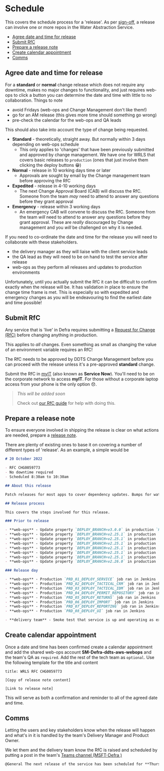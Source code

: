 # Schedule

This covers the schedule process for a 'release'. As per [sign-off](/releasing/sign_off.md), a release can involve one or more repos in the Water Abstraction Service.

- [Agree date and time for release](#agree-date-and-time-for-release)
- [Submit RfC](#submit-rfc)
- [Prepare a release note](#prepare-a-release-note)
- [Create calendar appointment](#create-calendar-appointment)
- [Comms](#comms)

## Agree date and time for release

For a **standard** or **normal** change release which does not require any downtime, makes no major changes to functionality, and just requires web-ops to click a button you can determine the date and time with little to no collaboration. Things to note

- avoid Fridays (web-ops and Change Management don't like them!)
- go for an AM release (this gives more time should something go wrong)
- pre-check the calendar for the web-ops and QA leads

This should also take into account the type of change being requested.

- **Standard** - theoretically, straight away. But normally within 3 days depending on web-ops schedule
  - This only applies to 'changes' that have been previously submitted and approved by change management. We have one for WRLS that covers basic releases to `production` (ones that just involve them clicking the deploy buttons 😁)
- **Normal** - release in 10 working days time or later
  - Approvals are sought by email by the Change management team before approving the RfC
- **Expedited** - release in 4-10 working days
  - The next Change Approval Board (CAB) will discuss the RfC. Someone from the team _may_ need to attend to answer any questions before they grant approval
- **Emergency** - release within 3 working days
  - An emergency CAB will convene to discuss the RfC. Someone from the team _will_ need to attend to answer any questions before they grant approval. These are _really_ discouraged by Change management and you _will_ be challenged on why it is needed.

If you need to co-ordinate the date and time for the release you will need to collaborate with these stakeholders.

- the delivery manager as they will liaise with the client service leads
- the QA lead as they will need to be on hand to test the service after release
- web-ops as they perform all releases and updates to production environments

Unfortunately, until you actually submit the RfC it can be difficult to confirm exactly when the release will be. It has validation in place to ensure the change time frame is met. This is especially so with expedited and emergency changes as you will be endeavouring to find the earliest date and time possible!

## Submit RfC

Any service that is 'live' in Defra requires submitting a [Request for Change (RfC)](https://wiki.en.it-processmaps.com/index.php/Checklist_Request_for_Change_RFC) before changing anything in production.

This applies to _all_ changes. Even something as small as changing the value of an environment variable requires an RfC!

The RfC needs to be approved by DDTS Change Management before you can proceed with the release unless it's a pre-approved **standard** change.

Submit the RfC in [myIT](https://defra.service-now.com) (also known as **Service Now**). You'll need to be on the corporate network to access **myIT**. For those without a corporate laptop access from your phone is the only option 😞.

> _This will be added soon_
>
> Check out [our RfC guide](/rfc/README.md) for help with doing this.

## Prepare a release note

To ensure everyone involved in shipping the release is clear on what actions are needed, prepare a [release note](https://gitlab-dev.aws-int.defra.cloud/open/release-notes).

There are plenty of existing ones to base it on covering a number of different types of 'release'. As an example, a simple would be

```markdown
# 20 October 2022

- RFC CHG0059773
- No downtime required
- Scheduled 8:30am to 10:30am

## About this release

Patch releases for most apps to cover dependency updates. Bumps for water-abstraction-service and water-abstraction-ui to cover support for SROC annual billing.

## Release process

This covers the steps involved for this release.

### Prior to release

- **web-ops** - Update property `DEPLOY_BRANCH=v3.0.0` in production `PRD_01_DEPLOY_SERVICE` job in Jenkins
- **web-ops** - Update property `DEPLOY_BRANCH=v2.25.1` in production `PRD_02_DEPLOY_TACTICAL_CRM` job in Jenkins
- **web-ops** - Update property `DEPLOY_BRANCH=v2.25.1` in production `PRD_03_DEPLOY_TACTICAL_IDM` job in Jenkins
- **web-ops** - Update property `DEPLOY_BRANCH=v2.25.1` in production `PRD_04_DEPLOY_PERMIT_REPOSITORY` job in Jenkins
- **web-ops** - Update property `DEPLOY_BRANCH=v2.25.1` in production `PRD_05_DEPLOY_RETURNS` job in Jenkins
- **web-ops** - Update property `DEPLOY_BRANCH=v2.25.1` in production `PRD_06_DEPLOY_IMPORT` job in Jenkins
- **web-ops** - Update property `DEPLOY_BRANCH=v2.25.1` in production `PRD_07_DEPLOY_REPORTING` job in Jenkins
- **web-ops** - Update property `DEPLOY_BRANCH=v2.26.0` in production `PRD_08_DEPLOY_UI` job in Jenkins

### Release day

- **web-ops** - Production `PRD_01_DEPLOY_SERVICE` job ran in Jenkins
- **web-ops** - Production `PRD_02_DEPLOY_TACTICAL_CRM` job ran in Jenkins
- **web-ops** - Production `PRD_03_DEPLOY_TACTICAL_IDM` job ran in Jenkins
- **web-ops** - Production `PRD_04_DEPLOY_PERMIT_REPOSITORY` job ran in Jenkins
- **web-ops** - Production `PRD_05_DEPLOY_RETURNS` job ran in Jenkins
- **web-ops** - Production `PRD_06_DEPLOY_IMPORT` job ran in Jenkins
- **web-ops** - Production `PRD_07_DEPLOY_REPORTING` job ran in Jenkins
- **web-ops** - Production `PRD_08_DEPLOY_UI` job ran in Jenkins

- **delivery team** - Smoke test that service is up and operating as expected
```

## Create calendar appointment

Once a date and time has been confirmed create a calendar appointment and add the shared web-ops account **SM-Defra-ddts-aws-webops** and the team's QA as `required`. Add the rest of the tech team as `optional`. Use the following template for the title and content

```text
title: WRLS RFC CHG0059773

[Copy of release note content]

[Link to release note]
```

This will serve as both a confirmation and reminder to all of the agreed date and time.

## Comms

Letting the users and key stakeholders know when the release will happen and what's in it is handled by the team's Delivery Manager and Product Owner.

We let them and the delivery team know the RfC is raised and scheduled by putting a post in the team's [Teams channel (MSFT-Defra )](https://teams.microsoft.com/l/team/19%3acSnPCAkeDlujg1vdWAzicBz8xLDXSZgD3hhTSK7QFr81%40thread.tacv2/conversations?groupId=051160dd-3d14-4f28-8354-725992c0cf4c&tenantId=770a2450-0227-4c62-90c7-4e38537f1102)

```markdown
@General The next release of the service has been scheduled for **Thursday October 20** at approximately 8:30pm under RfC **CHG0059773**
```
